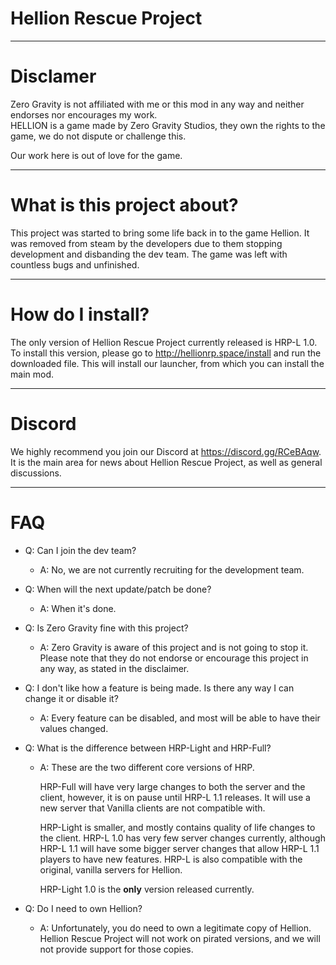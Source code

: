 # Hellion Rescue Project

-------------------------

# Disclamer

Zero Gravity is not affiliated with me or this mod in any way and neither endorses nor encourages my work.  
HELLION is a game made by Zero Gravity Studios, they own the rights to the game, we do not dispute or challenge this.

Our work here is out of love for the game.

-------------------------

# What is this project about?

This project was started to bring some life back in to the game Hellion. It was removed from steam by the developers due to them stopping development and disbanding the dev team. The game was left with countless bugs and unfinished. 

-------------------------

# How do I install?

The only version of Hellion Rescue Project currently released is HRP-L 1.0. To install this version, please go to http://hellionrp.space/install and run the downloaded file. This will install our launcher, from which you can install the main mod.

-------------------------

# Discord

We highly recommend you join our Discord at https://discord.gg/RCeBAqw. It is the main area for news about Hellion Rescue Project, as well as general discussions.

-------------------------

# FAQ

- Q: Can I join the dev team?
  - A: No, we are not currently recruiting for the development team.

- Q: When will the next update/patch be done?
  - A: When it's done.

- Q: Is Zero Gravity fine with this project?
  - A: Zero Gravity is aware of this project and is not going to stop it. Please note that they do not endorse or encourage this project in any way, as stated in the disclaimer.

- Q: I don't like how a feature is being made. Is there any way I can change it or disable it?
  - A: Every feature can be disabled, and most will be able to have their values changed.

- Q: What is the difference between HRP-Light and HRP-Full?
  - A: These are the two different core versions of HRP. 
    
    HRP-Full will have very large changes to both the server and the client, however, it is on pause until HRP-L 1.1 releases. It will use a new server that Vanilla clients are not compatible with. 
    
    HRP-Light is smaller, and mostly contains quality of life changes to the client. HRP-L 1.0 has very few server changes currently, although HRP-L 1.1 will have some bigger server changes that allow HRP-L 1.1 players to have new features. HRP-L is also compatible with the original, vanilla servers for Hellion.

    HRP-Light 1.0 is the <b>only</b> version released currently. 

- Q: Do I need to own Hellion?
  - A: Unfortunately, you do need to own a legitimate copy of Hellion. Hellion Rescue Project will not work on pirated versions, and we will not provide support for those copies.
